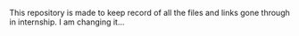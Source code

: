 This repository is made to keep record of all the files and links gone through in internship. I am changing it...

